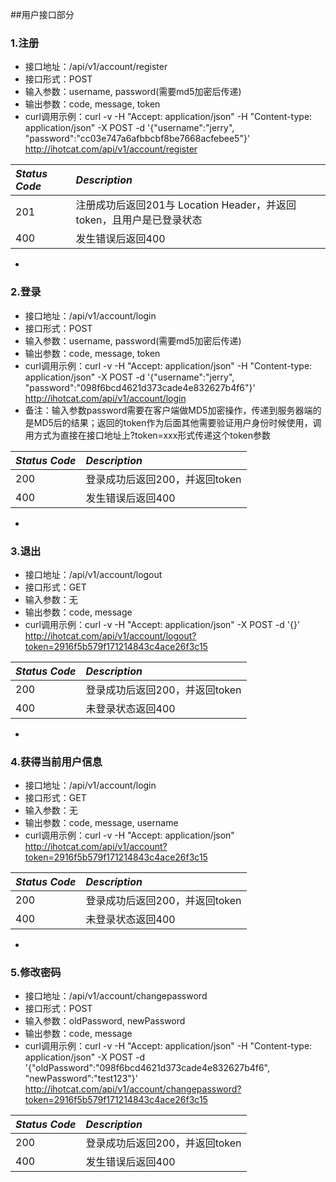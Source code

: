 ##用户接口部分

### 1.注册

- 接口地址：/api/v1/account/register
- 接口形式：POST
- 输入参数：username, password(需要md5加密后传递)
- 输出参数：code, message, token
- curl调用示例：curl -v -H "Accept: application/json" -H "Content-type: application/json" -X POST -d '{"username":"jerry", "password":"cc03e747a6afbbcbf8be7668acfebee5"}' http://ihotcat.com/api/v1/account/register

*Status Code* | *Description*
:------------ | :------------
201 | 注册成功后返回201与 Location Header，并返回token，且用户是已登录状态
400 | 发生错误后返回400

-
### 2.登录
- 接口地址：/api/v1/account/login
- 接口形式：POST
- 输入参数：username, password(需要md5加密后传递)
- 输出参数：code, message, token
- curl调用示例：curl -v -H "Accept: application/json" -H "Content-type: application/json" -X POST -d '{"username":"jerry", "password":"098f6bcd4621d373cade4e832627b4f6"}' http://ihotcat.com/api/v1/account/login
- 备注：输入参数password需要在客户端做MD5加密操作，传递到服务器端的是MD5后的结果；返回的token作为后面其他需要验证用户身份时候使用，调用方式为直接在接口地址上?token=xxx形式传递这个token参数

*Status Code* | *Description*
:------------ | :------------
200 | 登录成功后返回200，并返回token
400 | 发生错误后返回400

-
### 3.退出
- 接口地址：/api/v1/account/logout
- 接口形式：GET
- 输入参数：无
- 输出参数：code, message
- curl调用示例：curl -v -H "Accept: application/json" -X POST -d '{}' http://ihotcat.com/api/v1/account/logout?token=2916f5b579f171214843c4ace26f3c15

*Status Code* | *Description*
:------------ | :------------
200 | 登录成功后返回200，并返回token
400 | 未登录状态返回400
-


### 4.获得当前用户信息
- 接口地址：/api/v1/account/login
- 接口形式：GET
- 输入参数：无
- 输出参数：code, message, username
- curl调用示例：curl -v -H "Accept: application/json" http://ihotcat.com/api/v1/account?token=2916f5b579f171214843c4ace26f3c15

*Status Code* | *Description*
:------------ | :------------
200 | 登录成功后返回200，并返回token
400 | 未登录状态返回400

-
### 5.修改密码
- 接口地址：/api/v1/account/changepassword
- 接口形式：POST
- 输入参数：oldPassword, newPassword
- 输出参数：code, message
- curl调用示例：curl -v -H "Accept: application/json" -H "Content-type: application/json" -X POST -d '{"oldPassword":"098f6bcd4621d373cade4e832627b4f6", "newPassword":"test123"}' http://ihotcat.com/api/v1/account/changepassword?token=2916f5b579f171214843c4ace26f3c15

*Status Code* | *Description*
:------------ | :------------
200 | 登录成功后返回200，并返回token
400 | 发生错误后返回400


